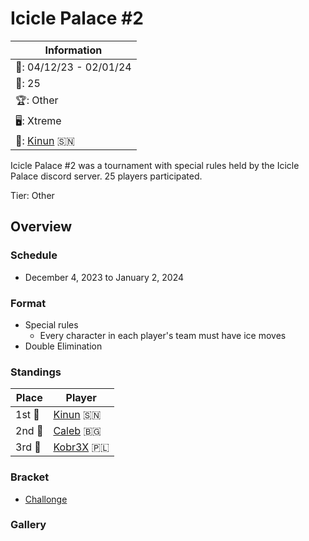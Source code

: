 # Icicle Palace #2 

|Information|
|-|
|:calendar:: 04/12/23 - 02/01/24|
|:busts_in_silhouette:: 25|
|:trophy:: Other|
|:desktop_computer:: Xtreme|
|:1st_place_medal:: [Kinun](../../players/senegalese/kinun.md) :senegal:|

Icicle Palace #2 was a tournament with special rules held by the Icicle Palace discord server.
25 players participated.

Tier: Other

## Overview

### Schedule 
- December 4, 2023 to January 2, 2024

### Format
- Special rules
    - Every character in each player's team must have ice moves
- Double Elimination

### Standings

|Place|Player|
|-|-|
|1st :1st_place_medal:|[Kinun](../../players/senegalese/kinun.md) :senegal:|
|2nd :2nd_place_medal:|[Caleb](../../players/bulgarian/caleb.md) :bulgaria:|
|3rd :3rd_place_medal:|[Kobr3X](../../players/polish/kobr3x.md) :poland:|

### Bracket
- [Challonge](https://challonge.com/k0s7s575)

### Gallery